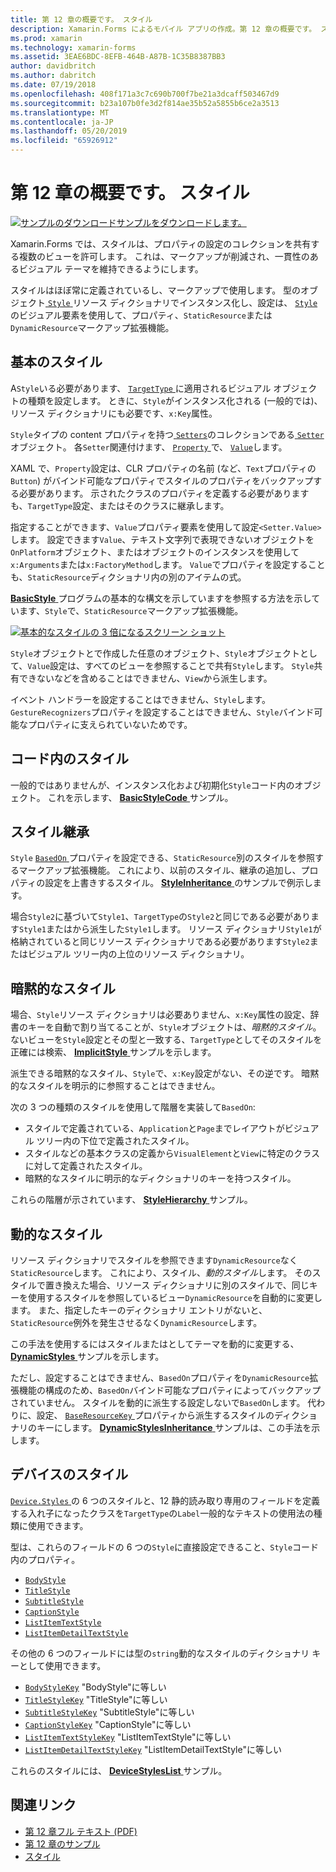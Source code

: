 ```yaml
---
title: 第 12 章の概要です。 スタイル
description: Xamarin.Forms によるモバイル アプリの作成。第 12 章の概要です。 スタイル
ms.prod: xamarin
ms.technology: xamarin-forms
ms.assetid: 3EAE6BDC-8EFB-464B-A87B-1C35B8387BB3
author: davidbritch
ms.author: dabritch
ms.date: 07/19/2018
ms.openlocfilehash: 408f171a3c7c690b700f7be21a3dcaff503467d9
ms.sourcegitcommit: b23a107b0fe3d2f814ae35b52a5855b6ce2a3513
ms.translationtype: MT
ms.contentlocale: ja-JP
ms.lasthandoff: 05/20/2019
ms.locfileid: "65926912"
---
```

# <a name="summary-of-chapter-12-styles"></a>第 12 章の概要です。 スタイル

[![サンプルのダウンロード](~/media/shared/download.png)サンプルをダウンロードします。](https://github.com/xamarin/xamarin-forms-book-samples/tree/master/Chapter12)

Xamarin.Forms では、スタイルは、プロパティの設定のコレクションを共有する複数のビューを許可します。 これは、マークアップが削減され、一貫性のあるビジュアル テーマを維持できるようにします。

スタイルはほぼ常に定義されているし、マークアップで使用します。 型のオブジェクト[ `Style` ](xref:Xamarin.Forms.Style)リソース ディクショナリでインスタンス化し、設定は、 [ `Style` ](xref:Xamarin.Forms.NavigableElement.Style)のビジュアル要素を使用して、プロパティ、`StaticResource`または`DynamicResource`マークアップ拡張機能。

## <a name="the-basic-style"></a>基本のスタイル

A`Style`いる必要があります、 [ `TargetType` ](xref:Xamarin.Forms.Style.TargetType)に適用されるビジュアル オブジェクトの種類を設定します。 ときに、`Style`がインスタンス化される (一般的では)、リソース ディクショナリにも必要です、`x:Key`属性。

`Style`タイプの content プロパティを持つ[ `Setters`](xref:Xamarin.Forms.Style.Setters)のコレクションである[ `Setter` ](xref:Xamarin.Forms.Setter)オブジェクト。 各`Setter`関連付けます、 [ `Property` ](xref:Xamarin.Forms.Setter.Property)で、 [ `Value`](xref:Xamarin.Forms.Setter.Value)します。

XAML で、`Property`設定は、CLR プロパティの名前 (など、`Text`プロパティの`Button`) がバインド可能なプロパティでスタイルのプロパティをバックアップする必要があります。 示されたクラスのプロパティを定義する必要がありますも、`TargetType`設定、またはそのクラスに継承します。

指定することができます、`Value`プロパティ要素を使用して設定`<Setter.Value>`します。 設定できます`Value`、テキスト文字列で表現できないオブジェクトを`OnPlatform`オブジェクト、またはオブジェクトのインスタンスを使用して`x:Arguments`または`x:FactoryMethod`します。 `Value`でプロパティを設定することも、`StaticResource`ディクショナリ内の別のアイテムの式。

[ **BasicStyle** ](https://github.com/xamarin/xamarin-forms-book-samples/tree/master/Chapter12/BasicStyle)プログラムの基本的な構文を示していますを参照する方法を示しています、`Style`で、`StaticResource`マークアップ拡張機能。

[![基本的なスタイルの 3 倍になるスクリーン ショット](images/ch12fg01-small.png "の基本的なスタイル")](images/ch12fg01-large.png#lightbox "の基本的なスタイル")

`Style`オブジェクトとで作成した任意のオブジェクト、`Style`オブジェクトとして、`Value`設定は、すべてのビューを参照することで共有`Style`します。 `Style`共有できないなどを含めることはできません、`View`から派生します。

イベント ハンドラーを設定することはできません、`Style`します。 `GestureRecognizers`プロパティを設定することはできません、`Style`バインド可能なプロパティに支えられていないためです。

## <a name="styles-in-code"></a>コード内のスタイル

一般的ではありませんが、インスタンス化および初期化`Style`コード内のオブジェクト。 これを示します、 [ **BasicStyleCode** ](https://github.com/xamarin/xamarin-forms-book-samples/tree/master/Chapter12/BasicStyleCode)サンプル。

## <a name="style-inheritance"></a>スタイル継承

`Style` [ `BasedOn` ](xref:Xamarin.Forms.Style.BasedOn)プロパティを設定できる、`StaticResource`別のスタイルを参照するマークアップ拡張機能。 これにより、以前のスタイル、継承の追加し、プロパティの設定を上書きするスタイル。 [ **StyleInheritance** ](https://github.com/xamarin/xamarin-forms-book-samples/tree/master/Chapter12/StyleInheritance)のサンプルで例示します。

場合`Style2`に基づいて`Style1`、`TargetType`の`Style2`と同じである必要があります`Style1`またはから派生した`Style1`します。 リソース ディクショナリ`Style1`が格納されていると同じリソース ディクショナリである必要があります`Style2`またはビジュアル ツリー内の上位のリソース ディクショナリ。

## <a name="implicit-styles"></a>暗黙的なスタイル

場合、`Style`リソース ディクショナリは必要ありません、`x:Key`属性の設定、辞書のキーを自動で割り当てることが、`Style`オブジェクトは、*暗黙的スタイル*。 ないビューを`Style`設定とその型と一致する、`TargetType`としてそのスタイルを正確には検索、 [ **ImplicitStyle** ](https://github.com/xamarin/xamarin-forms-book-samples/tree/master/Chapter12/ImplicitStyle)サンプルを示します。

派生できる暗黙的なスタイル、`Style`で、`x:Key`設定がない、その逆です。 暗黙的なスタイルを明示的に参照することはできません。

次の 3 つの種類のスタイルを使用して階層を実装して`BasedOn`:

- スタイルで定義されている、`Application`と`Page`までレイアウトがビジュアル ツリー内の下位で定義されたスタイル。
- スタイルなどの基本クラスの定義から`VisualElement`と`View`に特定のクラスに対して定義されたスタイル。
- 暗黙的なスタイルに明示的なディクショナリのキーを持つスタイル。

これらの階層が示されています、 [ **StyleHierarchy** ](https://github.com/xamarin/xamarin-forms-book-samples/tree/master/Chapter12/StyleHierarchy)サンプル。

## <a name="dynamic-styles"></a>動的なスタイル

リソース ディクショナリでスタイルを参照できます`DynamicResource`なく`StaticResource`します。 これにより、スタイル、*動的スタイル*します。 そのスタイルで置き換えた場合、リソース ディクショナリに別のスタイルで、同じキーを使用するスタイルを参照しているビュー`DynamicResource`を自動的に変更します。 また、指定したキーのディクショナリ エントリがないと、`StaticResource`例外を発生させるなく`DynamicResource`します。

この手法を使用するにはスタイルまたはとしてテーマを動的に変更する、 [ **DynamicStyles** ](https://github.com/xamarin/xamarin-forms-book-samples/tree/master/Chapter12/DynamicStyles)サンプルを示します。

ただし、設定することはできません、`BasedOn`プロパティを`DynamicResource`拡張機能の構成のため、`BasedOn`バインド可能なプロパティによってバックアップされていません。 スタイルを動的に派生する設定しないで`BasedOn`します。 代わりに、設定、 [ `BaseResourceKey` ](xref:Xamarin.Forms.Style.BaseResourceKey)プロパティから派生するスタイルのディクショナリのキーにします。 [ **DynamicStylesInheritance** ](https://github.com/xamarin/xamarin-forms-book-samples/tree/master/Chapter12/DynaStylesInh)サンプルは、この手法を示します。

## <a name="device-styles"></a>デバイスのスタイル

[ `Device.Styles` ](xref:Xamarin.Forms.Device.Styles)の 6 つのスタイルと、12 静的読み取り専用のフィールドを定義する入れ子になったクラスを`TargetType`の`Label`一般的なテキストの使用法の種類に使用できます。

型は、これらのフィールドの 6 つの`Style`に直接設定できること、`Style`コード内のプロパティ。

- [`BodyStyle`](xref:Xamarin.Forms.Device.Styles.BodyStyle)
- [`TitleStyle`](xref:Xamarin.Forms.Device.Styles.TitleStyle)
- [`SubtitleStyle`](xref:Xamarin.Forms.Device.Styles.SubtitleStyle)
- [`CaptionStyle`](xref:Xamarin.Forms.Device.Styles.CaptionStyle)
- [`ListItemTextStyle`](xref:Xamarin.Forms.Device.Styles.ListItemTextStyle)
- [`ListItemDetailTextStyle`](xref:Xamarin.Forms.Device.Styles.ListItemDetailTextStyle)

その他の 6 つのフィールドには型の`string`動的なスタイルのディクショナリ キーとして使用できます。

- [`BodyStyleKey`](xref:Xamarin.Forms.Device.Styles.BodyStyleKey) "BodyStyle"に等しい
- [`TitleStyleKey`](xref:Xamarin.Forms.Device.Styles.TitleStyleKey) "TitleStyle"に等しい
- [`SubtitleStyleKey`](xref:Xamarin.Forms.Device.Styles.SubtitleStyleKey) "SubtitleStyle"に等しい
- [`CaptionStyleKey`](xref:Xamarin.Forms.Device.Styles.CaptionStyleKey) "CaptionStyle"に等しい
- [`ListItemTextStyleKey`](xref:Xamarin.Forms.Device.Styles.ListItemTextStyleKey) "ListItemTextStyle"に等しい
- [`ListItemDetailTextStyleKey`](xref:Xamarin.Forms.Device.Styles.ListItemDetailTextStyleKey) "ListItemDetailTextStyle"に等しい

これらのスタイルには、 [ **DeviceStylesList** ](https://github.com/xamarin/xamarin-forms-book-samples/tree/master/Chapter12/DeviceStylesList)サンプル。

## <a name="related-links"></a>関連リンク

- [第 12 章フル テキスト (PDF)](https://download.xamarin.com/developer/xamarin-forms-book/XamarinFormsBook-Ch12-Apr2016.pdf)
- [第 12 章のサンプル](https://github.com/xamarin/xamarin-forms-book-samples/tree/master/Chapter12)
- [スタイル](~/xamarin-forms/user-interface/styles/index.md)
